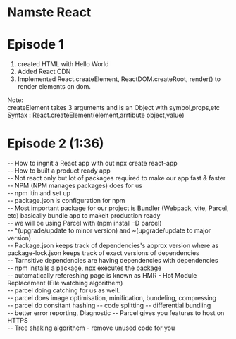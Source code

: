 # Namste React

# Episode 1
 1. created HTML with Hello World
 2. Added React CDN
 3. Implemented React.createElement, ReactDOM.createRoot, render() to render elements on dom.

 Note:  
    createElement takes 3 arguments and is an Object with symbol,props,etc  
    Syntax : React.createElement(element,arrtibute object,value)


# Episode 2 (1:36)

-- How to ingnit a React app with out npx create react-app  
-- How to built a product ready app  
-- Not react only but lot of packages required to make our app fast & faster  
-- NPM (NPM manages packages) does for us  
-- npm itin and set up  
-- package.json is configuration for npm  
-- Most important package for our project is Bundler (Webpack, vite, Parcel, etc) basically bundle app to makeit production ready  
-- we will be using Parcel with (npm install -D parcel)  
-- ^(upgrade/update to minor version) and ~(upgrade/update to major version)  
-- Package.json keeps track of dependencies's approx version where as package-lock.json keeps track of exact versions of dependencies  
-- Tarnsitive dependencies are having dependencies with dependencies  
-- npm installs a package, npx executes the package  
-- automatically refereshing page is known as HMR - Hot Module Replacement (File watching algorithem)  
-- parcel doing catching for us as well.  
-- parcel does image optimisation, minification, bundeling, compressing  
-- parcel do consitant hashing
-- code splitting
-- differential bundling  
-- better error reporting, Diagnostic
-- Parcel gives you features to host on HTTPS  
-- Tree shaking algorithem - remove unused code for you  
